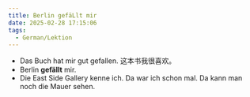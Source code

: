 ```yaml
---
title: Berlin gefäLlt mir
date: 2025-02-28 17:15:06
tags:
  - German/Lektion
---
```

- Das Buch hat mir gut gefallen. 这本书我很喜欢。
- Berlin **gefällt** mir.
- Die East Side Gallery kenne ich. Da war ich schon mal. Da kann man noch die Mauer sehen.
